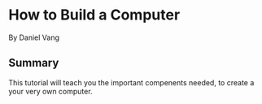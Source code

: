 # How to Build a Computer
By Daniel Vang

## Summary
This tutorial will teach you the important compenents needed, to create a your very own computer.
